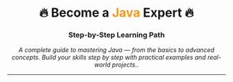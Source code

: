 <h1 align="center">🔥 Become a <span style="color:#f89820;">Java</span> Expert 🔥</h1>
<h3 align="center">Step-by-Step Learning Path</h3>
<p align="center">
  <em>A complete guide to mastering Java — from the basics to advanced concepts. Build your skills step by step with practical examples and real-world projects..</em>
</p>
<hr>


